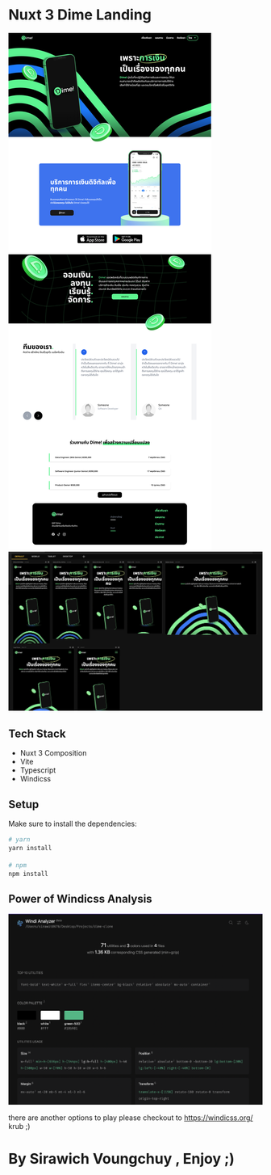 # Nuxt 3 Dime Landing  
![Screenshot](./dime-clone-by-x.png)
![Screenshot](./reponsive.png)
## Tech Stack
- Nuxt 3 Composition
- Vite
- Typescript
- Windicss
## Setup

Make sure to install the dependencies:

```bash
# yarn
yarn install

# npm
npm install
```

## Power of Windicss Analysis
![Screenshot](./windi-analysis.png)

there are another options to play please checkout to https://windicss.org/ krub ;)

# By Sirawich Voungchuy , Enjoy ;)
